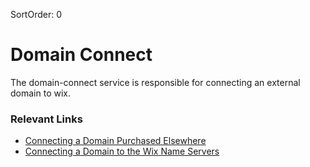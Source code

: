 SortOrder: 0
# Domain Connect

The domain-connect service is responsible for connecting an external domain to wix.

### Relevant Links

- [Connecting a Domain Purchased Elsewhere](https://support.wix.com/en/article/connecting-a-domain-purchased-elsewhere)
- [Connecting a Domain to the Wix Name Servers](https://support.wix.com/en/article/connecting-a-domain-to-the-wix-name-servers)